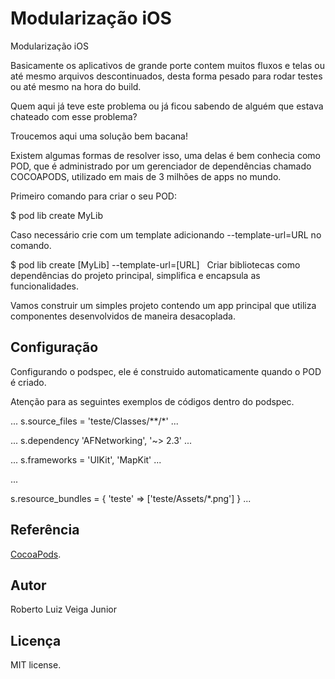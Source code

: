 # Modularização iOS

Modularização iOS

Basicamente os aplicativos de grande porte contem muitos fluxos e telas ou até mesmo arquivos descontinuados, desta forma pesado para rodar testes ou até mesmo na hora do build.

Quem aqui já teve este problema ou já ficou sabendo de alguém que estava chateado com esse problema?

Troucemos aqui uma solução bem bacana!

Existem algumas formas de resolver isso, uma delas é bem conhecia como POD, que é administrado por um gerenciador de dependências chamado COCOAPODS, utilizado em mais de 3 milhões de apps no mundo. 

Primeiro comando para criar o seu POD:

$ pod lib create MyLib

Caso necessário crie com um template adicionando --template-url=URL no comando.

$ pod lib create [MyLib] --template-url=[URL]
 
Criar bibliotecas como dependências do projeto principal, simplifica e encapsula as funcionalidades. 

Vamos construir um simples projeto contendo um app principal que utiliza componentes desenvolvidos de maneira desacoplada.

## Configuração

Configurando o podspec, ele é construido automaticamente quando o POD é criado.

Atenção para as seguintes exemplos de códigos dentro do podspec.

... s.source_files = 'teste/Classes/**/*' ...

...  s.dependency 'AFNetworking', '~> 2.3' ...

... s.frameworks = 'UIKit', 'MapKit' ...

...

s.resource_bundles = {
  'teste' => ['teste/Assets/*.png']
}
...

## Referência

[CocoaPods](https://cocoapods.org). 

## Autor

Roberto Luiz Veiga Junior

## Licença

MIT license.
